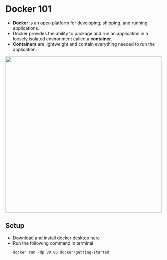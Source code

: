 # Docker 101

- **Docker** is an open platform for developing, shipping, and running applications.
- Docker provides the ability to package and run an application in a loosely isolated environment called a **container**.
- **Containers** are lightweight and contain everything needed to run the application.

<img src="https://github.com/user-attachments/assets/2db6071c-056d-4997-b4af-502b1c616690" width="500" />

## Setup
- Download and install docker desktop [here](https://www.docker.com/products/docker-desktop/)
- Run the following command in terminal
  ```shell
  docker run -dp 80:80 docker/getting-started
  ```
